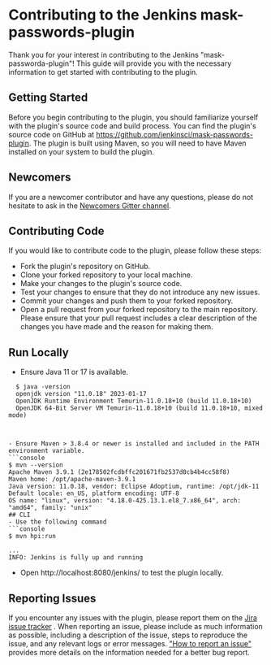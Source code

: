 
# Contributing to the Jenkins mask-passwords-plugin

Thank you for your interest in contributing to the Jenkins "mask-passworda-plugin"! This guide will provide you with the necessary information to get started with contributing to the plugin.

## Getting Started 
Before you begin contributing to the plugin, you should familiarize yourself with the plugin's source code and build process. You can find the plugin's source code on GitHub at https://github.com/jenkinsci/mask-passwords-plugin. The plugin is built using Maven, so you will need to have Maven installed on your system to build the plugin.

## Newcomers
If you are a newcomer contributor and have any questions, please do not hesitate to ask in the [Newcomers Gitter channel](https://app.gitter.im/#/room/#jenkinsci_newcomer-contributors:gitter.im).

## Contributing Code
If you would like to contribute code to the plugin, please follow these steps:

* Fork the plugin's repository on GitHub.
* Clone your forked repository to your local machine.
* Make your changes to the plugin's source code.
* Test your changes to ensure that they do not introduce any new issues.
* Commit your changes and push them to your forked repository.
* Open a pull request from your forked repository to the main repository. Please ensure that your pull request includes a clear description of the changes you have made and the reason for making them.


## Run Locally
* Ensure Java 11 or 17 is available.
```console
  $ java -version	
  openjdk version "11.0.18" 2023-01-17
  OpenJDK Runtime Environment Temurin-11.0.18+10 (build 11.0.18+10)
  OpenJDK 64-Bit Server VM Temurin-11.0.18+10 (build 11.0.18+10, mixed mode)
    
    
    
- Ensure Maven > 3.8.4 or newer is installed and included in the PATH environment variable.
```console
$ mvn --version
Apache Maven 3.9.1 (2e178502fcdbffc201671fb2537d0cb4b4cc58f8)
Maven home: /opt/apache-maven-3.9.1
Java version: 11.0.18, vendor: Eclipse Adoptium, runtime: /opt/jdk-11
Default locale: en_US, platform encoding: UTF-8
OS name: "linux", version: "4.18.0-425.13.1.el8_7.x86_64", arch: "amd64", family: "unix"
## CLI
- Use the following command
```console
$ mvn hpi:run	
```
```console
...	
INFO: Jenkins is fully up and running
```
- Open http://localhost:8080/jenkins/ to test the plugin locally.

## Reporting Issues
 If you encounter any issues with the plugin, please report them on the [Jira issue tracker](https://www.jenkins.io/participate/report-issue/redirect/#15761) . When reporting an issue, please include as much information as possible, including a description of the issue, steps to reproduce the issue, and any relevant logs or error messages.  ["How to report an issue"](https://www.jenkins.io/participate/report-issue/) provides more details on the information needed for a better bug report.



